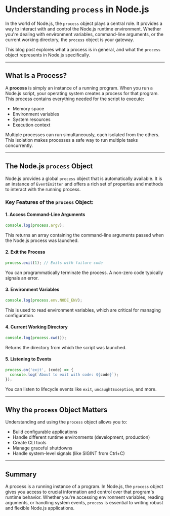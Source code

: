 # Understanding `process` in Node.js

In the world of Node.js, the `process` object plays a central role. It provides a way to interact with and control the Node.js runtime environment. Whether you're dealing with environment variables, command-line arguments, or the current working directory, the `process` object is your gateway.

This blog post explores what a process is in general, and what the `process` object represents in Node.js specifically.

---

## What Is a Process?

A **process** is simply an instance of a running program. When you run a Node.js script, your operating system creates a process for that program. This process contains everything needed for the script to execute:

* Memory space
* Environment variables
* System resources
* Execution context

Multiple processes can run simultaneously, each isolated from the others. This isolation makes processes a safe way to run multiple tasks concurrently.

---

## The Node.js `process` Object

Node.js provides a global `process` object that is automatically available. It is an instance of `EventEmitter` and offers a rich set of properties and methods to interact with the running process.

### Key Features of the `process` Object:

#### 1. Access Command-Line Arguments

```js
console.log(process.argv);
```

This returns an array containing the command-line arguments passed when the Node.js process was launched.

#### 2. Exit the Process

```js
process.exit(1); // Exits with failure code
```

You can programmatically terminate the process. A non-zero code typically signals an error.

#### 3. Environment Variables

```js
console.log(process.env.NODE_ENV);
```

This is used to read environment variables, which are critical for managing configuration.

#### 4. Current Working Directory

```js
console.log(process.cwd());
```

Returns the directory from which the script was launched.

#### 5. Listening to Events

```js
process.on('exit', (code) => {
  console.log(`About to exit with code: ${code}`);
});
```

You can listen to lifecycle events like `exit`, `uncaughtException`, and more.

---

## Why the `process` Object Matters

Understanding and using the `process` object allows you to:

* Build configurable applications
* Handle different runtime environments (development, production)
* Create CLI tools
* Manage graceful shutdowns
* Handle system-level signals (like SIGINT from Ctrl+C)

---

## Summary

A process is a running instance of a program. In Node.js, the `process` object gives you access to crucial information and control over that program's runtime behavior. Whether you're accessing environment variables, reading arguments, or handling system events, `process` is essential to writing robust and flexible Node.js applications.

